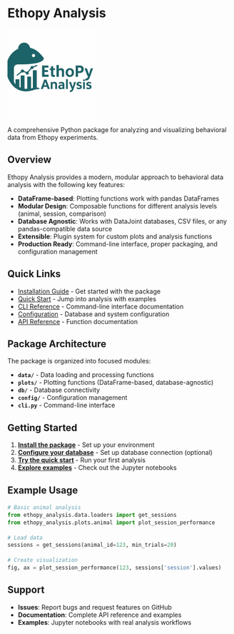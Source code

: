 # Ethopy Analysis

<img src="Ethopy_analysis_logo.png" alt="Ethopy Analysis" width="200"/>

A comprehensive Python package for analyzing and visualizing behavioral data from Ethopy experiments.

## Overview

Ethopy Analysis provides a modern, modular approach to behavioral data analysis with the following key features:

- **DataFrame-based**: Plotting functions work with pandas DataFrames
- **Modular Design**: Composable functions for different analysis levels (animal, session, comparison)
- **Database Agnostic**: Works with DataJoint databases, CSV files, or any pandas-compatible data source
- **Extensible**: Plugin system for custom plots and analysis functions
- **Production Ready**: Command-line interface, proper packaging, and configuration management

## Quick Links

- [Installation Guide](installation.md) - Get started with the package
- [Quick Start](quickstart.md) - Jump into analysis with examples
- [CLI Reference](cli.md) - Command-line interface documentation
- [Configuration](configuration.md) - Database and system configuration
- [API Reference](api-reference.md) - Function documentation

## Package Architecture

The package is organized into focused modules:

- **`data/`** - Data loading and processing functions
- **`plots/`** - Plotting functions (DataFrame-based, database-agnostic)
- **`db/`** - Database connectivity
- **`config/`** - Configuration management
- **`cli.py`** - Command-line interface

## Getting Started

1. **[Install the package](installation.md)** - Set up your environment
2. **[Configure your database](configuration.md)** - Set up database connection (optional)
3. **[Try the quick start](quickstart.md)** - Run your first analysis
4. **[Explore examples](quickstart.md#example-notebooks)** - Check out the Jupyter notebooks

## Example Usage

```python
# Basic animal analysis
from ethopy_analysis.data.loaders import get_sessions
from ethopy_analysis.plots.animal import plot_session_performance

# Load data
sessions = get_sessions(animal_id=123, min_trials=20)

# Create visualization
fig, ax = plot_session_performance(123, sessions['session'].values)
```

## Support

- **Issues**: Report bugs and request features on GitHub
- **Documentation**: Complete API reference and examples
- **Examples**: Jupyter notebooks with real analysis workflows
